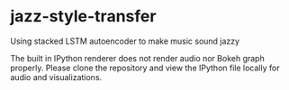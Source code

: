 # jazz-style-transfer
Using stacked LSTM autoencoder to make music sound jazzy

The built in IPython renderer does not render audio nor Bokeh graph properly. 
Please clone the repository and view the IPython file locally for audio and visualizations.
